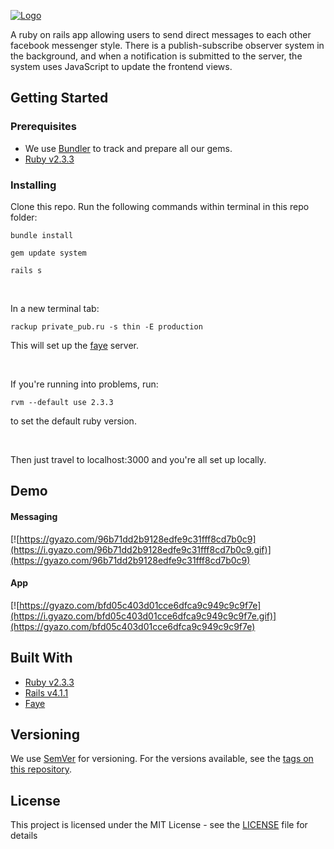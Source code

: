 [![Logo](http://jacobsteves.ca/images/RDMsLogo.png)]()

A ruby on rails app allowing users to send direct messages to each other facebook messenger style. There is a publish-subscribe observer system in the background, and when a notification is submitted to the server, the system uses JavaScript to update the frontend views.

## Getting Started

### Prerequisites

- We use [Bundler](http://bundler.io/) to track and prepare all our gems.
- [Ruby v2.3.3](https://www.ruby-lang.org/en/news/2016/11/21/ruby-2-3-3-released/)

### Installing

Clone this repo.
Run the following commands within terminal in this repo folder:

`bundle install`

`gem update system`

`rails s`

<br>

In a new terminal tab:

`rackup private_pub.ru -s thin -E production`

This will set up the [faye](https://faye.jcoglan.com/) server.

<br>

If you're running into problems, run:

`rvm --default use 2.3.3`

to set the default ruby version.

<br>

Then just travel to localhost:3000 and you're all set up locally.

## Demo
#### Messaging
[![https://gyazo.com/96b71dd2b9128edfe9c31fff8cd7b0c9](https://i.gyazo.com/96b71dd2b9128edfe9c31fff8cd7b0c9.gif)](https://gyazo.com/96b71dd2b9128edfe9c31fff8cd7b0c9)

#### App
[![https://gyazo.com/bfd05c403d01cce6dfca9c949c9c9f7e](https://i.gyazo.com/bfd05c403d01cce6dfca9c949c9c9f7e.gif)](https://gyazo.com/bfd05c403d01cce6dfca9c949c9c9f7e)

## Built With
- [Ruby v2.3.3](https://www.ruby-lang.org/en/news/2016/11/21/ruby-2-3-3-released/)
- [Rails v4.1.1](https://rubygems.org/gems/rails/versions/4.1.1)
- [Faye](https://faye.jcoglan.com/)

## Versioning

We use [SemVer](http://semver.org/) for versioning. For the versions available, see the [tags on this repository](https://github.com/jacobsteves/RDMs/tags).

## License

This project is licensed under the MIT License - see the [LICENSE](LICENSE) file for details
